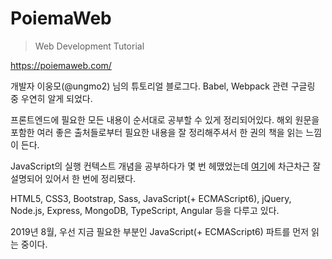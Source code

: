 # PoiemaWeb

> Web Development Tutorial

https://poiemaweb.com/

개발자 이웅모(@ungmo2) 님의 튜토리얼 블로그다. Babel, Webpack 관련 구글링 중 우연히 알게 되었다.

프론트엔드에 필요한 모든 내용이 순서대로 공부할 수 있게 정리되어있다. 해외 원문을 포함한 여러 좋은 출처들로부터 필요한 내용을 잘 정리해주셔서 한 권의 책을 읽는 느낌이 든다.

JavaScript의 실행 컨텍스트 개념을 공부하다가 몇 번 헤맸었는데 [여기](https://poiemaweb.com/js-execution-context)에 차근차근 잘 설명되어 있어서 한 번에 정리됐다.

HTML5, CSS3, Bootstrap, Sass, JavaScript(+ ECMAScript6), jQuery, Node.js, Express, MongoDB, TypeScript, Angular 등을 다루고 있다.

2019년 8월, 우선 지금 필요한 부분인 JavaScript(+ ECMAScript6) 파트를 먼저 읽는 중이다.
